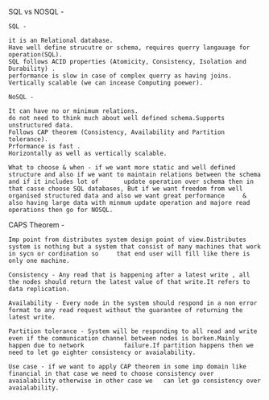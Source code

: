 SQL vs NOSQL -

	SQL -

	it is an Relational database.
	Have well define strucutre or schema, requires querry langauage for operation(SQL).
	SQL follows ACID properties (Atomicity, Consistency, Isolation and Durability) .
	performance is slow in case of complex querry as having joins.
	Vertically scalable (we can incease Computing poewer).

	NoSQL -

	It can have no or minimum relations.
	do not need to think much about well defined schema.Supports unstructured data.
	Follows CAP theorem (Consistency, Availability and Partition tolerance).
	Prformance is fast .
	Horizontally as well as vertically scalable.

	What to choose & when - if we want more static and well defined structure and also if we want to maintain relations between the schema and if it includes lot of       update operation over schema then in that casse choose SQL databases, But if we want freedom from well organised structured data and also we want great performance     & also having large data with minmum update operation and majore read operations then go for NOSQL.


CAPS Theorem - 

	Imp point from distributes system design point of view.Distributes system is nothing but a system that consist of many machines that work in sycn or cordination so     that end user will fill like there is only one machine.

	Consistency - Any read that is happening after a latest write , all the nodes should return the latest value of that write.It refers to data replication.
	
	Availability - Every node in the system should respond in a non error format to any read request without the guarantee of returning the latest write.
	
	Partition tolerance - System will be responding to all read and write even if the communication channel between nodes is borken.Mainly happen due to network           failure.If partition happens then we need to let go eighter consistency or avaialability.
	
	Use case - if we want to apply CAP theorem in some imp domain like financial in that case we need to choose consistency over avaialability otherwise in other case we   can let go consistency over avaialability.
		
